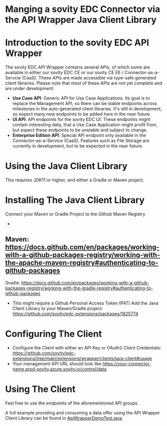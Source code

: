 Manging a sovity EDC Connector via the API Wrapper Java Client Library
========

Introduction to the sovity EDC API Wrapper
========
The sovity EDC API Wrapper contains several APIs, of which some are available in either our sovity EDC CE or our sovity
CE EE / Connector-as-a-Servcie (CaaS). These APIs are made accessible via type-safe generated client libraries. Please
note that most of these APIs are not yet complete and are under development:

- **Use Case API**: Generic API for Use Case Applications. Its goal is to replace the Management API, so there can be
  stable endpoints across milestones in the auto-generated client libraries. It's still in development, so expect many
  new endpoints to be added here in the near future.
- **UI API**: API endpoints for the sovity EDC UI: These endpoints might contain interesting data, that a Use Case
  Application might profit from, but expect these endpoints to be unstable and subject to change.
- **Enterprise Edition API**: Special API endpoint only available in the Connector-as-a-Service (CaaS). Features such as
  File Storage are currently in development, but to be expected in the near future.

Using the Java Client Library
========
This requires JDK11 or higher, and either a Gradle or Maven project.

Installing The Java Client Library
========
Connect your Maven or Gradle Project to the Github Maven Registry

-
Maven: https://docs.github.com/en/packages/working-with-a-github-packages-registry/working-with-the-apache-maven-registry#authenticating-to-github-packages
-
Gradle: https://docs.github.com/en/packages/working-with-a-github-packages-registry/working-with-the-gradle-registry#authenticating-to-github-packages
- This might require a Github Personal Access Token (PAT)
  Add the Java Client Library to your Maven/Gradle project: https://github.com/sovity/edc-extensions/packages/1825774

Configuring The Client
========

- Configure the Client with either an API Key or OAuth2 Client
  Credentials: https://github.com/sovity/edc-extensions/tree/main/extensions/wrapper/clients/java-client#usage
- Your management API URL should look like https://your-connector-name.prod-sovity.azure.sovity.io/control/data

Using The Client
========
Feel free to use the endpoints of the aforementioned API groups.

A full example providing and consuming a data offer using the API Wrapper Client Library can be found
in [ApiWrapperDemoTest.java](../../../launchers/connectors/sovity-dev/src/test/java/de/sovity/edc/e2e/ApiWrapperDemoTest.java).
